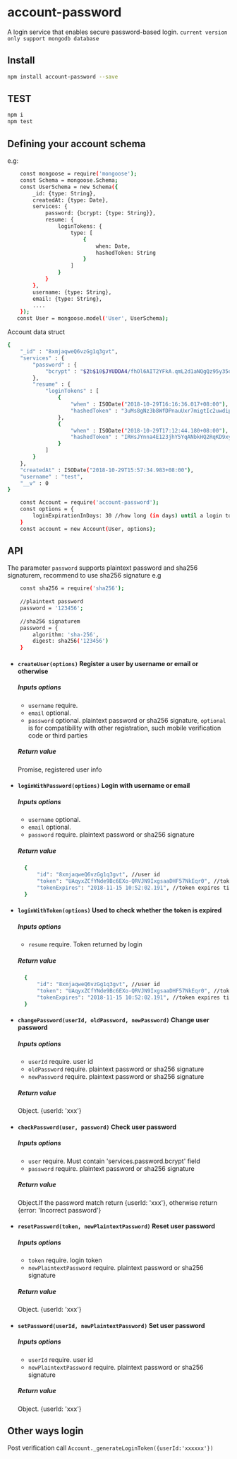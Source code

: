 # account-password
A login service that enables secure password-based login. `current version only support mongodb database`

## Install

```bash
npm install account-password --save
```
## TEST
```bash
npm i
npm test
```

## Defining your account schema

e.g:

```bash
    const mongoose = require('mongoose');
    const Schema = mongoose.Schema;
    const UserSchema = new Schema({
        _id: {type: String},
        createdAt: {type: Date},
        services: {
            password: {bcrypt: {type: String}},
            resume: {
                loginTokens: {
                    type: [
                        {
                            when: Date,
                            hashedToken: String
                        }
                    ]
                }
            }
        },
        username: {type: String},
        email: {type: String},
        ....
    });
   const User = mongoose.model('User', UserSchema);
```
Account data struct
```bash
{
    "_id" : "8xmjaqweQ6vzGg1q3gvt",
    "services" : {
        "password" : {
            "bcrypt" : "$2b$10$JYUDDA4/fhOl6AIT2YFkA.qmL2d1aNQgQz95y35o01FCG6delTQI."
        },
        "resume" : {
            "loginTokens" : [
                {
                    "when" : ISODate("2018-10-29T16:16:36.017+08:00"),
                    "hashedToken" : "3uMs8gNz3b8WfDPnauUxr7migtIc2uwdipAYZefYXcE="
                },
                {
                    "when" : ISODate("2018-10-29T17:12:44.180+08:00"),
                    "hashedToken" : "IRHsJYnna4E123jhY5YqANbkHQ2RqKD9xyv6WDF8xk8="
                }
            ]
        }
    },
    "createdAt" : ISODate("2018-10-29T15:57:34.983+08:00"),
    "username" : "test",
    "__v" : 0
}
```



```bash
    const Account = require('account-password');
    const options = {
        loginExpirationInDays: 30 //how long (in days) until a login token expires, default 90
    }
    const account = new Account(User, options);
```

## API

The parameter `password` supports plaintext password and sha256 signaturem, recommend to use sha256 signature
e.g
```bash
	const sha256 = require('sha256');
    
    //plaintext password
    password = '123456';
    
    //sha256 signaturem
    password = {
    	algorithm: 'sha-256',
        digest: sha256('123456')
    }
```

* #### `createUser(options)` Register a user by username or email or otherwise
  ##### Inputs options
   * `username` require.
   * `email` optional.
   * `password` optional. plaintext password or sha256 signature, `optional` is for compatibility with other registration, such mobile verification code or third parties
  ##### Return value
  Promise, registered user info



* #### `loginWithPassword(options)` Login with username or email
  ##### Inputs options
   * `username` optional.
   * `email` optional.
   * `password` require. plaintext password or sha256 signature
  ##### Return value
  ```bash
    {
        "id": "8xmjaqweQ6vzGg1q3gvt", //user id
        "token": "UAqyxZCfYNde9Bc6EXo-QRVJN9IxgsaaDHF57NkEqr0", //token
        "tokenExpires": "2018-11-15 10:52:02.191", //token expires time
    }
  ```

* #### `loginWithToken(options)` Used to check whether the token is expired
  ##### Inputs options
   * `resume` require. Token returned by login
  ##### Return value
  ```bash
    {
        "id": "8xmjaqweQ6vzGg1q3gvt", //user id
        "token": "UAqyxZCfYNde9Bc6EXo-QRVJN9IxgsaaDHF57NkEqr0", //token
        "tokenExpires": "2018-11-15 10:52:02.191", //token expires time
    }
  ```

* #### `changePassword(userId, oldPassword, newPassword)` Change user password
  ##### Inputs options
   * `userId` require. user id
   * `oldPassword` require. plaintext password or sha256 signature
   * `newPassword` require. plaintext password or sha256 signature
  ##### Return value
  Object. {userId: 'xxx'}


* #### `checkPassword(user, password)` Check user password
  ##### Inputs options
   * `user` require. Must contain 'services.password.bcrypt' field
   * `password` require. plaintext password or sha256 signature
  ##### Return value
  Object.If the password match return {userId: 'xxx'}, otherwise return {error: 'Incorrect password'}


* #### `resetPassword(token, newPlaintextPassword)` Reset user password
  ##### Inputs options
   * `token` require. login token
   * `newPlaintextPassword` require. plaintext password or sha256 signature
  ##### Return value
  Object. {userId: 'xxx'}


* #### `setPassword(userId, newPlaintextPassword)` Set user password
  ##### Inputs options
   * `userId` require. user id
   * `newPlaintextPassword` require. plaintext password or sha256 signature
  ##### Return value
  Object. {userId: 'xxx'}

## Other ways login
Post verification call `Account._generateLoginToken({userId:'xxxxxx'})`
